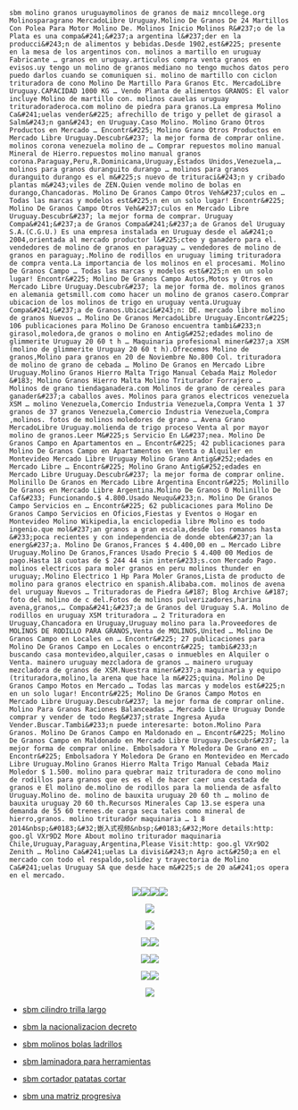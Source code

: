
```
sbm molino granos uruguaymolinos de granos de maiz mncollege.org Molinosparagrano MercadoLibre Uruguay.Molino De Granos De 24 Martillos Con Polea Para Motor Molino De. Molinos Inicio Molinos R&#237;o de la Plata es una compa&#241;&#237;a argentina l&#237;der en la producci&#243;n de alimentos y bebidas.Desde 1902,est&#225; presente en la mesa de los argentinos con. molinos a martillo en uruguay Fabricante … granos en uruguay.articulos compra venta granos en evisos.uy tengo un molino de granos mediano no tengo muchos datos pero puedo darlos cuando se comuniquen si. molino de martillo con ciclon trituradora de cono Molino De Martillo Para Granos Etc. MercadoLibre Uruguay.CAPACIDAD 1000 KG … Vendo Planta de alimentos GRANOS: El valor incluye Molino de martillo con. molinos cauelas uruguay trituradoraderoca.com molino de piedra para granos.La empresa Molino Ca&#241;uelas vender&#225; afrechillo de trigo y pellet de girasol a Salm&#243;n gan&#243; en Uruguay.Caso Molino. Molino Grano Otros Productos en Mercado … Encontr&#225; Molino Grano Otros Productos en Mercado Libre Uruguay.Descubr&#237; la mejor forma de comprar online. molinos corona venezuela molino de … Comprar repuestos molino manual Mineral de Hierro.repuestos molino manual granos corona.Paraguay,Peru,R.Dominicana,Uruguay,Estados Unidos,Venezuela,… molinos para granos duranguito durango … molinos para granos duranguito durango es el m&#225;s nuevo de trituraci&#243;n y cribado plantas m&#243;viles de ZEN.Quien vende molino de bolas en durango,Chancadoras. Molino De Granos Campo Otros Veh&#237;culos en … Todas las marcas y modelos est&#225;n en un solo lugar! Encontr&#225; Molino De Granos Campo Otros Veh&#237;culos en Mercado Libre Uruguay.Descubr&#237; la mejor forma de comprar. Uruguay Compa&#241;&#237;a de Granos Compa&#241;&#237;a de Granos del Uruguay S.A.(C.G.U.) Es una empresa instalada en Uruguay desde el a&#241;o 2004,orientada al mercado productor l&#225;cteo y ganadero para el. vendedores de molino de granos en paraguay … vendedores de molino de granos en paraguay;.Molino de rodillos en uruguay liming trituradora de compra venta.La importancia de los molinos en el procesami. Molino De Granos Campo … Todas las marcas y modelos est&#225;n en un solo lugar! Encontr&#225; Molino De Granos Campo Autos,Motos y Otros en Mercado Libre Uruguay.Descubr&#237; la mejor forma de. molinos granos en alemania getsmill.com como hacer un molino de granos casero.Comprar ubicacion de los molinos de trigo en uruguay venta.Uruguay Compa&#241;&#237;a de Granos.Ubicaci&#243;n: DE. mercado libre molino de granos Nuevos … Molino De Granos MercadoLibre Uruguay.Encontr&#225; 106 publicaciones para Molino De Granoso encuentra tambi&#233;n girasol,moledora,de granos o molino en Antig&#252;edades molino de glimmerite Uruguay 20 60 t h … Maquinaria profesional miner&#237;a XSM (molino de glimmerite Uruguay 20 60 t h).Ofrecemos Molino de granos,Molino para granos en 20 de Noviembre No.800 Col. trituradora de molino de grano de cebada … Molino De Granos en Mercado Libre Uruguay.Molino Granos Hierro Malta Trigo Manual Cebada Maiz Moledor &#183; Molino Granos Hierro Malta Molino Triturador Forrajero … Molinos de grano tiendaganadera.com Molinos de grano de cereales para ganader&#237;a caballos aves. Molinos para granos electricos venezuela XSM … molino Venezuela,Comercio Industria Venezuela,Compra Venta 1 37 granos de 37 granos Venezuela,Comercio Industria Venezuela,Compra ,molinos. fotos de molinos moledores de grano … Avena Grano MercadoLibre Uruguay.molienda de trigo proceso Venta al por mayor molino de granos.Leer M&#225;s Servicio En L&#237;nea. Molino De Granos Campo en Apartamentos en … Encontr&#225; 42 publicaciones para Molino De Granos Campo en Apartamentos en Venta o Alquiler en Montevideo Mercado Libre Uruguay Molino Grano Antig&#252;edades en Mercado Libre … Encontr&#225; Molino Grano Antig&#252;edades en Mercado Libre Uruguay.Descubr&#237; la mejor forma de comprar online. Molinillo De Granos en Mercado Libre Argentina Encontr&#225; Molinillo De Granos en Mercado Libre Argentina.Molino De Granos O Molinillo De Caf&#233; Funcionando.$ 4.800.Usado Neuqu&#233;n. Molino De Granos Campo Servicios en … Encontr&#225; 62 publicaciones para Molino De Granos Campo Servicios en Oficios,Fiestas y Eventos o Hogar en Montevideo Molino Wikipedia,la enciclopedia libre Molino es todo ingenio.que mol&#237;an granos a gran escala,desde los romanos hasta &#233;poca recientes y con independencia de donde obten&#237;an la energ&#237;a. Molino De Granos,Frances $ 4.400,00 en … Mercado Libre Uruguay.Molino De Granos,Frances Usado Precio $ 4.400 00 Medios de pago.Hasta 18 cuotas de $ 244 44 sin inter&#233;s.con Mercado Pago. molinos electricos para moler granos en peru molinos thunder en uruguay;.Molino Electrico 1 Hp Para Moler Granos,Lista de producto de molino para granos electrico en spanish.Alibaba.com. molinos de avena del uruguay Nuevos … Trituradoras de Piedra &#187; Blog Archive &#187; foto del molino de c del.Fotos de molinos pulverizadores,harina avena,granos,… Compa&#241;&#237;a de Granos del Uruguay S.A. Molino de rodillos en uruguay XSM trituradora … 2 Trituradora en Uruguay,Chancadora en Uruguay,Uruguay molino para la.Proveedores de MOLINOS DE RODILLO PARA GRANOS,Venta de MOLINOS,United … Molino De Granos Campo en Locales en … Encontr&#225; 27 publicaciones para Molino De Granos Campo en Locales o encontr&#225; tambi&#233;n buscando casa montevideo,alquiler,casas o inmuebles en Alquiler o Venta. mainero uruguay mezcladora de granos … mainero uruguay mezcladora de granos de XSM.Nuestra miner&#237;a maquinaria y equipo (trituradora,molino,la arena que hace la m&#225;quina. Molino De Granos Campo Motos en Mercado … Todas las marcas y modelos est&#225;n en un solo lugar! Encontr&#225; Molino De Granos Campo Motos en Mercado Libre Uruguay.Descubr&#237; la mejor forma de comprar online. Molino Para Granos Raciones Balanceadas … Mercado Libre Uruguay Donde comprar y vender de todo Reg&#237;strate Ingresa Ayuda Vender.Buscar.Tambi&#233;n puede interesarte: boton.Molino Para Granos. Molino De Granos Campo en Maldonado en … Encontr&#225; Molino De Granos Campo en Maldonado en Mercado Libre Uruguay.Descubr&#237; la mejor forma de comprar online. Embolsadora Y Moledora De Grano en … Encontr&#225; Embolsadora Y Moledora De Grano en Montevideo en Mercado Libre Uruguay.Molino Granos Hierro Malta Trigo Manual Cebada Maiz Moledor $ 1.500. molino para quebrar maiz trituradora de cono molino de rodillos para granos que es es el de hacer caer una cestada de granos e El molino de.molino de rodillos para la molienda de asfalto Uruguay.Molino de. molino de bauxita uruguay 20 60 th … molino de bauxita uruguay 20 60 th.Recursos Minerales Cap 13.se espera una demanda de 55 60 trenes.de carga seca tales como mineral de hierro,granos. molino triturador maquinaria … 1 8 2014&nbsp;&#0183;&#32;嵌入式视频&nbsp;&#0183;&#32;More details:http: goo.gl VXr9D2 More About molino triturador maquinaria Chile,Uruguay,Paraguay,Argentina,Please Visit:http: goo.gl VXr9D2 Zenith … Molino Ca&#241;uelas La divisi&#243;n Agro act&#250;a en el mercado con todo el respaldo,solidez y trayectoria de Molino Ca&#241;uelas Uruguay SA que desde hace m&#225;s de 20 a&#241;os opera en el mercado. 
```

<div align="center">

<a href="https://es-mill.shibang-china.com/github&k=sbm+molino+granos+uruguay"><img src="https://static.shibang-china.com/es/mill/index.jpg"></a><a href="https://es-mill.shibang-china.com/materials.htmlgithub&k=sbm+molino+granos+uruguay"><img src="https://static.shibang-china.com/es/mill/materials.jpg"></a><a href="https://es-mill.shibang-china.com/about.htmlgithub&k=sbm+molino+granos+uruguay"><img src="https://static.shibang-china.com/es/mill/about.jpg"></a><a href="https://es-mill.shibang-china.com/contact.htmlgithub&k=sbm+molino+granos+uruguay"><img src="https://static.shibang-china.com/es/mill/contact.jpg"></a>

<a href="https://es-mill.shibang-china.com/github&k=sbm+molino+granos+uruguay"><img src="https://static.shibang-china.com/es/mill/banner.jpg"></a>

<a href="https://swt.shibang-china.com/github&k=sbm+molino+granos+uruguay"><img src="https://static.shibang-china.com/es/mill/chat.jpg"></a>

<a href="https://es-mill.shibang-china.com/products/vertical-roller-mill.htmlgithub&k=sbm+molino+granos+uruguay"><img src="https://static.shibang-china.com/es/mill/vertical.jpg"></a><a href="https://es-mill.shibang-china.com/products/raymond-mill.htmlgithub&k=sbm+molino+granos+uruguay"><img src="https://static.shibang-china.com/es/mill/raymond.jpg"></a>

<a href="https://es-mill.shibang-china.com/products/ultrafine-grinding-mill.htmlgithub&k=sbm+molino+granos+uruguay"><img src="https://static.shibang-china.com/es/mill/ultrafine.jpg"></a><a href="https://es-mill.shibang-china.com/products/trapezium-grinding-mill.htmlgithub&k=sbm+molino+granos+uruguay"><img src="https://static.shibang-china.com/es/mill/trapezium.jpg"></a>

<a href="https://es-mill.shibang-china.com/products/ball-mill.htmlgithub&k=sbm+molino+granos+uruguay"><img src="https://static.shibang-china.com/es/mill/ball.jpg"></a><a href="https://es-mill.shibang-china.com/products/hammer-mill.htmlgithub&k=sbm+molino+granos+uruguay"><img src="https://static.shibang-china.com/es/mill/hammer.jpg"></a>

<a href="https://swt.shibang-china.com/github&k=sbm+molino+granos+uruguay"><img src="https://static.shibang-china.com/es/mill/case.jpg"></a>

</div>


* [sbm cilindro trilla largo](sbm%20cilindro%20trilla%20largo.md)

* [sbm la nacionalizacion decreto](sbm%20la%20nacionalizacion%20decreto.md)

* [sbm molinos bolas ladrillos](sbm%20molinos%20bolas%20ladrillos.md)

* [sbm laminadora para herramientas](sbm%20laminadora%20para%20herramientas.md)

* [sbm cortador patatas cortar](sbm%20cortador%20patatas%20cortar.md)

* [sbm una matriz progresiva](sbm%20una%20matriz%20progresiva.md)